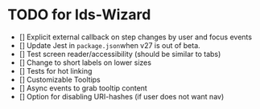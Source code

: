 # TODO for Ids-Wizard

- [] Explicit external callback on step changes by user and focus events
- [] Update Jest in `package.json`when v27 is out of beta.
- [] Test screen reader/accessibility (should be similar to tabs)
- [] Change to short labels on lower sizes
- [] Tests for hot linking
- [] Customizable Tooltips
- [] Async events to grab tooltip content
- [] Option for disabling URI-hashes (if user does not want nav)